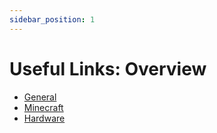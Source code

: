 ```yaml
---
sidebar_position: 1
---
```


# Useful Links: Overview

- [General](/links/general)
- [Minecraft](/links/minecraft)
- [Hardware](/links/hardware)
